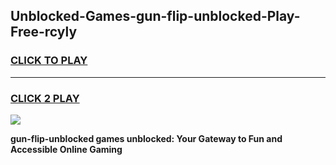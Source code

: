 
## Unblocked-Games-gun-flip-unblocked-Play-Free-rcyly
<h3>
<a href="https://premium76.site?title=gun-flip-unblocked&ref=20M">CLICK TO PLAY</a></h3>
<hr>

<h3>
<a href="https://premium76.site?title=gun-flip-unblocked&ref=20M">CLICK 2 PLAY</a>
  
</h3>

<a href="https://premium76.site?title=gun-flip-unblocked&ref=19M"><img src="https://clearcache.store/games.png"></a>


**gun-flip-unblocked games unblocked: Your Gateway to Fun and Accessible Online Gaming**
